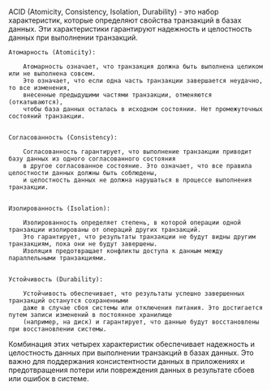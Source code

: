 ACID (Atomicity, Consistency, Isolation, Durability) - это набор характеристик, которые определяют свойства транзакций
в базах данных. Эти характеристики гарантируют надежность и целостность данных при выполнении транзакций.


    Атомарность (Atomicity):
        
        Атомарность означает, что транзакция должна быть выполнена целиком или не выполнена совсем. 
        Это означает, что если одна часть транзакции завершается неудачно, то все изменения, 
        внесенные предыдущими частями транзакции, отменяются (откатываются), 
        чтобы база данных осталась в исходном состоянии. Нет промежуточных состояний транзакции.


    Согласованность (Consistency):

        Согласованность гарантирует, что выполнение транзакции приводит базу данных из одного согласованного состояния 
        в другое согласованное состояние. Это означает, что все правила целостности данных должны быть соблюдены, 
        и целостность данных не должна нарушаться в процессе выполнения транзакции.


    Изолированность (Isolation):

        Изолированность определяет степень, в которой операции одной транзакции изолированы от операций других транзакций. 
        Это гарантирует, что результаты транзакции не будут видны другим транзакциям, пока они не будут завершены. 
        Изоляция предотвращает конфликты доступа к данным между параллельными транзакциями.


    Устойчивость (Durability):

        Устойчивость обеспечивает, что результаты успешно завершенных транзакций останутся сохраненными 
        даже в случае сбоя системы или отключения питания. Это достигается путем записи изменений в постоянное хранилище 
        (например, на диск) и гарантирует, что данные будут восстановлены при восстановлении системы.


Комбинация этих четырех характеристик обеспечивает надежность и целостность данных при выполнении транзакций 
в базах данных. Это важно для поддержания консистентности данных в приложениях и предотвращения потери 
или повреждения данных в результате сбоев или ошибок в системе.
